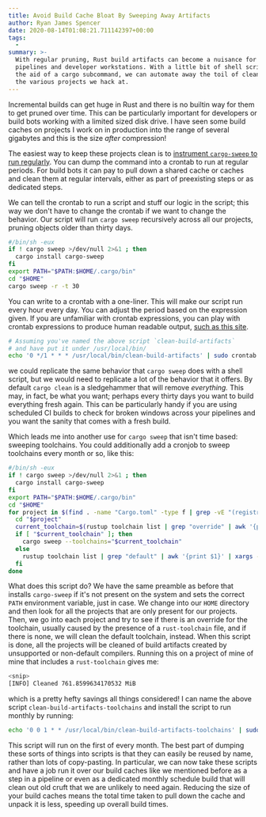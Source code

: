 ```yaml
---
title: Avoid Build Cache Bloat By Sweeping Away Artifacts
author: Ryan James Spencer
date: 2020-08-14T01:08:21.711142397+00:00
tags:
  -
summary: >-
  With regular pruning, Rust build artifacts can become a nuisance for CI
  pipelines and developer workstations. With a little bit of shell scripting and
  the aid of a cargo subcommand, we can automate away the toil of cleaning up
  the various projects we hack at.
---
```


Incremental builds can get huge in Rust and there is no builtin way for them to get pruned over time. This can be particularly important for developers or build bots working with a limited sized disk drive. I have seen some build caches on projects I work on in production into the range of several gigabytes and this is the size *after* compression!

The easiest way to keep these projects clean is to [instrument `cargo-sweep` to run regularly](https://github.com/holmgr/cargo-sweep). You can dump the command into a crontab to run at regular periods. For build bots it can pay to pull down a shared cache or caches and clean them at regular intervals, either as part of preexisting steps or as dedicated steps.

We can tell the crontab to run a script and stuff our logic in the script; this way we don't have to change the crontab if we want to change the behavior. Our script will run `cargo sweep` recursively across all our projects, pruning objects older than thirty days.

```bash
#/bin/sh -eux
if ! cargo sweep >/dev/null 2>&1 ; then
  cargo install cargo-sweep
fi
export PATH="$PATH:$HOME/.cargo/bin"
cd "$HOME"
cargo sweep -r -t 30
```

You can write to a crontab with a one-liner. This  will make our script run every hour every day. You can adjust the period based on the expression given. If you are unfamiliar with crontab expressions, you can play with crontab expressions to produce human readable output, [such as this site](https://crontab.guru/).

```bash
# Assuming you've named the above script `clean-build-artifacts`
# and have put it under /usr/local/bin/
echo '0 */1 * * * /usr/local/bin/clean-build-artifacts' | sudo crontab -u $(whomami) -
```

we could replicate the same behavior that `cargo sweep` does with a shell script, but we would need to replicate a lot of the behavior that it offers. By default `cargo clean` is a sledgehammer that will remove *everything.* This may, in fact, be what you want; perhaps every thirty days you want to build everything fresh again. This can be particularly handy if you are using scheduled CI builds to check for broken windows across your pipelines and you want the sanity that comes with a fresh build.

Which leads me into another use for `cargo sweep` that isn't time based: sweeping toolchains. You could additionally add a cronjob to sweep toolchains every month or so, like this:

```bash
#/bin/sh -eux
if ! cargo sweep >/dev/null 2>&1 ; then
  cargo install cargo-sweep
fi
export PATH="$PATH:$HOME/.cargo/bin"
cd "$HOME"
for project in $(find . -name "Cargo.toml" -type f | grep -vE "(registry|.rustup|.cargo|target)" | xargs dirname); do
  cd "$project"
  current_toolchain=$(rustup toolchain list | grep "override" | awk '{print $1}')
  if [ "$current_toolchain" ]; then
    cargo sweep --toolchains="$current_toolchain"
  else
    rustup toolchain list | grep "default" | awk '{print $1}' | xargs -I{} cargo sweep --toolchains="{}"
  fi
done
```

What does this script do? We have the same preamble as before that installs `cargo-sweep` if it's not present on the system and sets the correct `PATH` environment variable, just in case. We change into our `HOME` directory and then look for all the projects that are only present for our projects. Then, we go into each project and try to see if there is an override for the toolchain, usually caused by the presence of a `rust-toolchain` file, and if there is none, we will clean the default toolchain, instead. When this script is done, all the projects will be cleaned of build artifacts created by unsupported or non-default compilers. Running this on a project of mine of mine that includes a `rust-toolchain` gives me:

```bash
<snip>
[INFO] Cleaned 761.8599634170532 MiB
```

which is a pretty hefty savings all things considered! I can name the above script `clean-build-artifacts-toolchains` and install the script to run monthly by running:

```bash
echo '0 0 1 * * /usr/local/bin/clean-build-artifacts-toolchains' | sudo crontab -u $(whomami) -
```

This script will run on the first of every month. The best part of dumping these sorts of things into scripts is that they can easily be reused by name, rather than lots of copy-pasting. In particular, we can now take these scripts and have a job run it over our build caches like we mentioned before as a step in a pipeline or even as a dedicated monthly schedule build that will clean out old cruft that we are unlikely to need again. Reducing the size of your build caches means the total time taken to pull down the cache and unpack it is less, speeding up overall build times.
